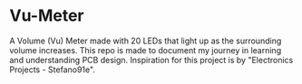 # Vu-Meter
A Volume (Vu) Meter made with 20 LEDs that light up as the surrounding volume increases. This repo is made to document my journey in learning and understanding PCB design. Inspiration for this project is by "Electronics Projects - Stefano91e".
